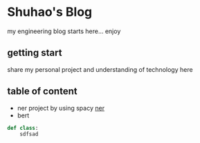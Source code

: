 # Shuhao's Blog
my engineering blog starts here... enjoy

## getting start
share my personal project and understanding of technology here

## table of content
- ner project by using spacy  [ner](www.google.com)
- bert




```python
def class:
    sdfsad
```